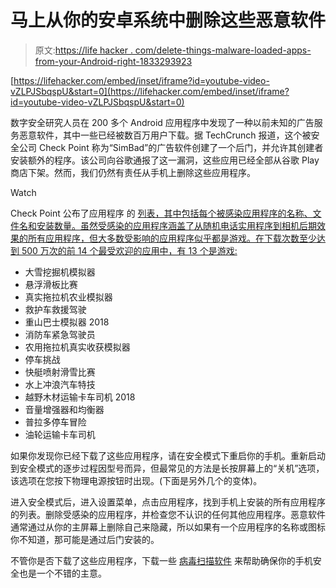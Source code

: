 # 马上从你的安卓系统中删除这些恶意软件

> 原文:[https://life hacker . com/delete-things-malware-loaded-apps-from-your-Android-right-1833293923](https://lifehacker.com/delete-these-malware-laden-apps-from-your-android-right-1833293923)

 [https://lifehacker.com/embed/inset/iframe?id=youtube-video-vZLPJSbqspU&start=0](https://lifehacker.com/embed/inset/iframe?id=youtube-video-vZLPJSbqspU&start=0) 

数字安全研究人员在 200 多个 Android 应用程序中发现了一种以前未知的广告服务恶意软件，其中一些已经被数百万用户下载。据 TechCrunch 报道，这个被安全公司 Check Point 称为“SimBad”的广告软件创建了一个后门，并允许其创建者安装额外的程序。该公司向谷歌通报了这一漏洞，这些应用已经全部从谷歌 Play 商店下架。然而，我们仍然有责任从手机上删除这些应用程序。

Watch

Check Point 公布了应用程序 的 [列表，其中包括每个被感染应用程序的名称、文件名和安装数量。虽然受感染的应用程序涵盖了从随机电话实用程序到相机后期效果的所有应用程序，但大多数受影响的应用程序似乎都是游戏。在下载次数至少达到 500 万次的前 14 个最受欢迎的应用中，有 13 个是游戏:](https://www.documentcloud.org/documents/5766854-SimBad-AppList-Package.html)

*   大雪挖掘机模拟器
*   悬浮滑板比赛
*   真实拖拉机农业模拟器
*   救护车救援驾驶
*   重山巴士模拟器 2018
*   消防车紧急驾驶员
*   农用拖拉机真实收获模拟器
*   停车挑战
*   快艇喷射滑雪比赛
*   水上冲浪汽车特技
*   越野木材运输卡车司机 2018
*   音量增强器和均衡器
*   普拉多停车冒险
*   油轮运输卡车司机

如果你发现你已经下载了这些应用程序，请在安全模式下重启你的手机。重新启动到安全模式的逐步过程因型号而异，但最常见的方法是长按屏幕上的“关机”选项，该选项在您按下物理电源按钮时出现。(下面是另外几个的变体)。

进入安全模式后，进入设置菜单，点击应用程序，找到手机上安装的所有应用程序的列表。删除受感染的应用程序，并检查您不认识的任何其他应用程序。恶意软件通常通过从你的主屏幕上删除自己来隐藏，所以如果有一个应用程序的名称或图标你不知道，那可能是通过后门安装的。

不管你是否下载了这些应用程序，下载一些 [病毒扫描软件](https://www.androidauthority.com/best-antivirus-android-apps-269696/) 来帮助确保你的手机安全也是一个不错的主意。
